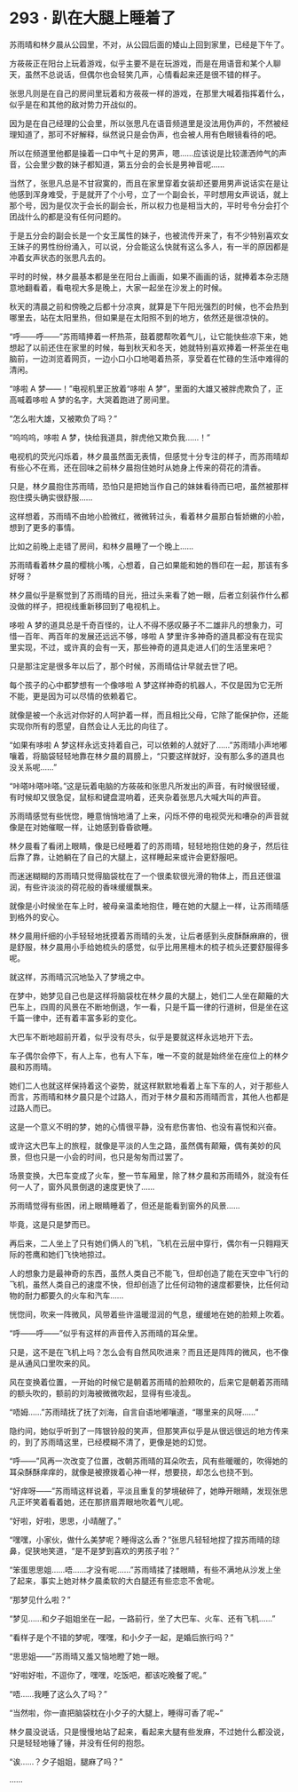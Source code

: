 <link rel="stylesheet" href="../styles/text.css"/>
<h1>293 · 趴在大腿上睡着了</h1>

苏雨晴和林夕晨从公园里，不对，从公园后面的矮山上回到家里，已经是下午了。

方莜莜正在阳台上玩着游戏，似乎主要不是在玩游戏，而是在用语音和某个人聊天，虽然不总说话，但偶尔也会轻笑几声，心情看起来还是很不错的样子。

张思凡则是在自己的房间里玩着和方莜莜一样的游戏，在那里大喊着指挥着什么，似乎是在和其他的敌对势力开战似的。

因为是在自己经理的公会里，所以张思凡在语音频道里是没法用伪声的，不然被经理知道了，那可不好解释，纵然说只是会伪声，也会被人用有色眼镜看待的吧。

所以在频道里他都是操着一口中气十足的男声，嗯……应该说是比较潇洒帅气的声音，公会里少数的妹子都知道，第五分会的会长是男神音呢……

当然了，张思凡总是不甘寂寞的，而且在家里穿着女装却还要用男声说话实在是让他感到浑身难受，于是就开了个小号，立了一个副会长，平时想用女声说话，就上那个号，因为是仅次于会长的副会长，所以权力也是相当大的，平时号令分会打个团战什么的都是没有任何问题的。

于是五分会的副会长是一个女王属性的妹子，也被流传开来了，有不少特别喜欢女王妹子的男性纷纷涌入，可以说，分会能这么快就有这么多人，有一半的原因都是冲着女声状态的张思凡去的。

平时的时候，林夕晨基本都是坐在阳台上画画，如果不画画的话，就捧着本杂志随意地翻看着，看电视大多是晚上，大家一起坐在沙发上的时候。

秋天的清晨之前和傍晚之后都十分凉爽，就算是下午阳光强烈的时候，也不会热到哪里去，站在太阳里热，但如果是在太阳照不到的地方，依然还是很凉快的。

“呼——呼——”苏雨晴捧着一杯热茶，鼓着腮帮吹着气儿，让它能快些凉下来，她想起了以前还住在家里的时候，每到秋天和冬天，她就特别喜欢捧着一杯茶坐在电脑前，一边浏览着网页，一边小口小口地喝着热茶，享受着在忙碌的生活中难得的清闲。

“哆啦 A 梦——！”电视机里正放着“哆啦 A 梦”，里面的大雄又被胖虎欺负了，正高喊着哆啦 A 梦的名字，大哭着跑进了房间里。

“怎么啦大雄，又被欺负了吗？”

“呜呜呜，哆啦 A 梦，快给我道具，胖虎他又欺负我……！”

电视机的荧光闪烁着，林夕晨虽然面无表情，但感觉十分专注的样子，而苏雨晴却有些心不在焉，还在回味之前林夕晨抱住她时从她身上传来的荷花的清香。

只是，林夕晨抱住苏雨晴，恐怕只是把她当作自己的妹妹看待而已吧，虽然被那样抱住摸头确实很舒服……

这样想着，苏雨晴不由地小脸微红，微微转过头，看着林夕晨那白皙娇嫩的小脸，想到了更多的事情。

比如之前晚上走错了房间，和林夕晨睡了一个晚上……

苏雨晴看着林夕晨的樱桃小嘴，心想着，自己如果能和她的唇印在一起，那该有多好呀？

林夕晨似乎是察觉到了苏雨晴的目光，扭过头来看了她一眼，后者立刻装作什么都没做的样子，把视线重新移回到了电视机上。

哆啦 A 梦的道具总是千奇百怪的，让人不得不感叹藤子不二雄非凡的想象力，可惜一百年、两百年的发展还远远不够，哆啦 A 梦里许多神奇的道具都没有在现实里实现，不过，或许真的会有一天，那些神奇的道具走进人们的生活里来吧？

只是那注定是很多年以后了，那个时候，苏雨晴估计早就去世了吧。

每个孩子的心中都梦想有一个像哆啦 A 梦这样神奇的机器人，不仅是因为它无所不能，更是因为可以尽情的依赖着它。

就像是被一个永远对你好的人呵护着一样，而且相比父母，它除了能保护你，还能实现你所有的愿望，自然会让人无比的向往了。

“如果有哆啦 A 梦这样永远支持着自己，可以依赖的人就好了……”苏雨晴小声地嘟嚷着，将脑袋轻轻地靠在林夕晨的肩膀上，“只要这样就好，没有那么多的道具也没关系呢……”

“咔嗒咔嗒咔嗒。”这是玩着电脑的方莜莜和张思凡所发出的声音，有时候很轻缓，有时候却又很急促，鼠标和键盘混响着，还夹杂着张思凡大喊大叫的声音。

苏雨晴感觉有些恍惚，睡意悄悄地涌了上来，闪烁不停的电视荧光和嘈杂的声音就像是在对她催眠一样，让她感到昏昏欲睡。

林夕晨看了看闭上眼睛，像是已经睡着了的苏雨晴，轻轻地抱住她的身子，然后往后靠了靠，让她躺在了自己的大腿上，这样睡起来或许会更舒服吧。

而迷迷糊糊的苏雨晴只觉得脑袋枕在了一个很柔软很光滑的物体上，而且还很温润，有些许淡淡的荷花般的香味缓缓飘来。

就像是小时候坐在车上时，被母亲温柔地抱住，睡在她的大腿上一样，让苏雨晴感到格外的安心。

林夕晨用纤细的小手轻轻地抚摸着苏雨晴的头发，让后者感到头皮酥酥麻麻的，很是舒服，林夕晨用小手给她梳头的感觉，似乎比用黑檀木的梳子梳头还要舒服得多呢。

就这样，苏雨晴沉沉地坠入了梦境之中。

在梦中，她梦见自己也是这样将脑袋枕在林夕晨的大腿上，她们二人坐在颠簸的大巴车上，四周的风景在不断地倒退，乍一看，只是千篇一律的行道树，但是坐在这千篇一律中，还有着丰富多彩的变化。

大巴车不断地超前开着，似乎没有尽头，似乎是要就这样永远地开下去。

车子偶尔会停下，有人上车，也有人下车，唯一不变的就是始终坐在座位上的林夕晨和苏雨晴。

她们二人也就这样保持着这个姿势，就这样默默地看着上车下车的人，对于那些人而言，苏雨晴和林夕晨只是个过路人，而对于林夕晨和苏雨晴而言，其他人也都是过路人而已。

这是一个意义不明的梦，她的心情很平静，没有悲伤害怕、也没有喜悦和兴奋。

或许这大巴车上的旅程，就像是平淡的人生之路，虽然偶有颠簸，偶有美妙的风景，但也只是一小会的时间，也只是匆匆而过罢了。

场景变换，大巴车变成了火车，整一节车厢里，除了林夕晨和苏雨晴外，就没有任何一人了，窗外风景倒退的速度更快了……

苏雨晴觉得有些困，闭上眼睛睡着了，但还是能看到窗外的风景……

毕竟，这是只是梦而已。

再后来，二人坐上了只有她们俩人的飞机，飞机在云层中穿行，偶尔有一只翱翔天际的苍鹰和她们飞快地掠过。

人的想象力是最神奇的东西，虽然人类自己不能飞，但却创造了能在天空中飞行的飞机，虽然人类自己的速度不快，但却创造了比任何动物的速度都要快，比任何动物的耐力都要久的火车和汽车……

恍惚间，吹来一阵微风，风带着些许温暖湿润的气息，缓缓地在她的脸颊上吹着。

“呼——呼——”似乎有这样的声音传入苏雨晴的耳朵里。

只是，这不是在飞机上吗？怎么会有自然风吹进来？而且还是阵阵的微风，也不像是从通风口里吹来的风。

风在变换着位置，一开始的时候它是朝着苏雨晴的脸颊吹的，后来它是朝着苏雨晴的额头吹的，额前的刘海被微微吹起，显得有些凌乱。

“唔姆……”苏雨晴抚了抚了刘海，自言自语地嘟嚷道，“哪里来的风呀……”

隐约间，她似乎听到了一阵银铃般的笑声，但那笑声似乎是从很远很远的地方传来的，到了苏雨晴这里，已经模糊不清了，更像是她的幻觉。

“呼——”风再一次改变了位置，改朝苏雨晴的耳朵吹去，风有些暖暖的，吹得她的耳朵酥酥痒痒的，就像是被撩拨着心神一样，想要挠，却怎么也挠不到。

“好痒呀——”苏雨晴这样说着，平淡且重复的梦境破碎了，她睁开眼睛，发现张思凡正坏笑着看着她，还在那挤眉弄眼地吹着气儿呢。

“好啦，好啦，思思，小晴醒了。”

“嘿嘿，小家伙，做什么美梦呢？睡得这么香？”张思凡轻轻地捏了捏苏雨晴的琼鼻，促狭地笑道，“是不是梦到喜欢的男孩子啦？”

“笨蛋思思姐……唔……才没有呢……”苏雨晴揉了揉眼睛，有些不满地从沙发上坐了起来，事实上她对林夕晨柔软的大白腿还有些恋恋不舍呢。

“那梦见什么啦？”

“梦见……和夕子姐姐坐在一起，一路前行，坐了大巴车、火车、还有飞机……”

“看样子是个不错的梦呢，嘿嘿，和小夕子一起，是婚后旅行吗？”

“思思姐——”苏雨晴又羞又恼地瞪了她一眼。

“好啦好啦，不逗你了，嘿嘿，吃饭吧，都该吃晚餐了呢。”

“唔……我睡了这么久了吗？”

“当然啦，你一直把脑袋枕在小夕子的大腿上，睡得可香了呢\~”

林夕晨没说话，只是慢慢地站了起来，看起来大腿有些发麻，不过她什么都没说，只是轻轻地锤了锤，并没有任何的抱怨。

“诶……？夕子姐姐，腿麻了吗？”

……
